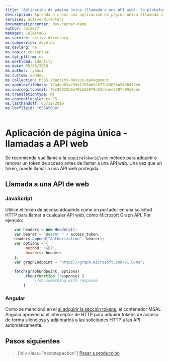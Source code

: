 ```yaml
---
title: 'Aplicación de página única (llamada a una API web): la plataforma de identidad de Microsoft'
description: Aprenda a crear una aplicación de página única (llamada a una API web)
services: active-directory
documentationcenter: dev-center-name
author: rwike77
manager: CelesteDG
ms.service: active-directory
ms.subservice: develop
ms.devlang: na
ms.topic: conceptual
ms.tgt_pltfrm: na
ms.workload: identity
ms.date: 05/06/2019
ms.author: ryanwi
ms.custom: aaddev
ms.collection: M365-identity-device-management
ms.openlocfilehash: 77a4ed01ac55a1153a62c672b33056a543b912ed
ms.sourcegitcommit: f6c85922b9e70bb83879e52c2aec6307c99a0cac
ms.translationtype: MT
ms.contentlocale: es-ES
ms.lasthandoff: 05/11/2019
ms.locfileid: "65545608"
---
```

# <a name="single-page-application---call-a-web-api"></a>Aplicación de página única - llamadas a API web

Se recomienda que llame a la `acquireTokenSilent` método para adquirir o renovar un token de acceso antes de llamar a una API web. Una vez que un token, puede llamar a una API web protegida.

## <a name="call-a-web-api"></a>Llamada a una API de web

### <a name="javascript"></a>JavaScript

Utilice el token de acceso adquirido como un portador en una solicitud HTTP para llamar a cualquier API web, como Microsoft Graph API. Por ejemplo:

```javascript
    var headers = new Headers();
    var bearer = "Bearer " + access_token;
    headers.append("Authorization", bearer);
    var options = {
         method: "GET",
         headers: headers
    };
    var graphEndpoint = "https://graph.microsoft.com/v1.0/me";

    fetch(graphEndpoint, options)
        .then(function (response) {
             //do something with response
        }
```

### <a name="angular"></a>Angular

Como se mencionó en el [al adquirir la sección tokens](scenario-spa-acquire-token.md), el contenedor MSAL Angular aprovecha el interceptor de HTTP para adquirir tokens de acceso de forma silenciosa y adjuntarlos a las solicitudes HTTP a las API automáticamente.

## <a name="next-steps"></a>Pasos siguientes

> [!div class="nextstepaction"]
> [Pasar a producción](scenario-spa-production.md)
